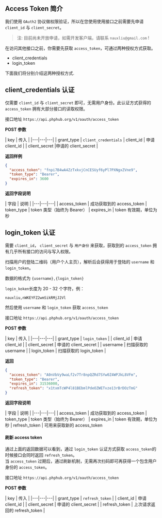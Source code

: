 ## Access Token 简介

我们使用 `OAuth2` 协议做权限验证，所以在您使用使用接口之前需要先申请 `client_id` 与 `client_secret`。 

> 注: 目前尚未开放申请，如需开发客户端，请联系 `nauxliu@gmail.com` !

在访问其他接口之前，你需要先获取 `access_token`，可通过两种授权方式获取。

* client_credentials
* login_token

下面我们将分别介绍这两种授权方式.

## client_credentials 认证

仅需要 `client_id` 与 `client_secret` 即可，无需用户身份。此认证方式获得的 `access_token` 拥有大部分接口的读取权限。

接口地址 `https://api.phphub.org/v1/oauth/access_token`

__POST 参数__

| key | 传入 |
|---|---|---|
|  grant\_type | `client_credentials`
|  client\_id  | 申请 client\_id |
| client\_secret |申请的 client\_secret | 

__返回样例__

```json
{
  "access_token": "fnpi7B4wA4ZzTxkvjCnCESUyf6yPl7PXNgxZVne9",
  "token_type": "Bearer",
  "expires_in": 3600
}
```

__返回字段说明__

| 字段 | 说明 |
|---|---|---|
| access_token | 成功获取到的 access_token
| token_type  | token 类型（始终为 Bearer）
| expires_in | token 有效期，单位为秒

## login_token 认证

需要 `client_id`， `client_secret` 与 `用户身份` 来获取，获取到的 `access_token` 拥有几乎所有接口的访问与写入权限。

扫描用户的登陆二维码（用户个人主页），解析后会获得用于登陆的 `username` 和 `login_token`。

数据的格式为 `{username},{login_token}`

`login_koken`长度为 20 - 32 个字符，例：

```
nauxliu,nWKEYFZ2wmSikRMjJ2Vl
```

然后使用 `username` 和 `login_token` 获取 `access_token`

接口地址 `https://api.phphub.org/v1/oauth/access_token`

__POST 参数__

| key | 传入 |
|---|---|---|
|  grant\_type | `login_token` |
|  client\_id  | 申请 client\_id |
| client\_secret | 申请的 client\_secret | 
| username | 扫描获取的 username |
| login_token | 扫描获取的 login_token |

__返回__

```json
{
  "access_token": "A0nVbVy9waLf2v7Tr8npQZRd7SYw0Z4WPJkL8VFm",
  "token_type": "Bearer",
  "expires_in": 31536000,
  "refresh_token": "x1txmTcWP4l81BEbmlPdeOZWETvze13rBrDOzTmG"
}
```

__返回字段说明__

| 字段 | 说明 |
|---|---|---|
| access_token | 成功获取到的 access_token
| token_type  | token 类型（始终为 Bearer）
| expires_in | token 有效期，单位为秒
| refresh_token | 可用来获取新的 access_token

#### 刷新 access token

通过上面的返回数据可以看到，通过 `login_token` 认证方式获取 `access_token`的时候接口会同时返回 `refresh_token`。  
当 `access_token` 过期后，通过刷新机制，无需再次扫码即可再获得一个包含用户身份的 `access_token`。

接口地址 `https://api.phphub.org/v1/oauth/access_token`

__POST 参数__

| key | 传入 |
|---|---|---|
|  grant\_type | `refresh_token` |
|  client\_id  | 申请 client\_id |
| client\_secret | 申请的 client\_secret | 
| refresh\_token | 上次请求返回的 refresh\_token | 




